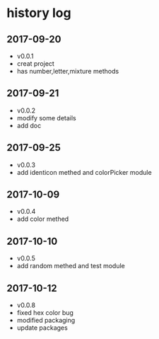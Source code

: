 # history log

## 2017-09-20

- v0.0.1
- creat project
- has number,letter,mixture methods

## 2017-09-21
- v0.0.2
- modify some details
- add doc

## 2017-09-25
- v0.0.3
- add identicon methed and colorPicker module

## 2017-10-09
- v0.0.4
- add color methed

## 2017-10-10
- v0.0.5
- add random methed and test module

## 2017-10-12
- v0.0.8
- fixed hex color bug
- modified packaging
- update packages
